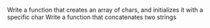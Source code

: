 Write a function that creates an array of chars, and initializes it with a specific char
Write a function that concatenates two strings
